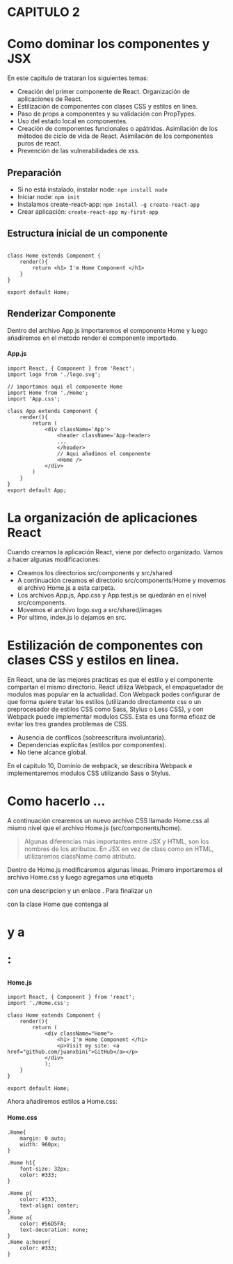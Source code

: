 # CAPITULO 2

# Como dominar los componentes y JSX

En este capitulo de trataran los siguientes temas:

- Creación del primer componente de React. Organización de aplicaciones de React.
- Estilización de componentes con clases CSS y estilos en linea.
- Paso de props a componentes y su validación con PropTypes.
- Uso del estado local en componentes.
- Creación de componentes funcionales o apátridas. Asimilación de los métodos de ciclo de vida de React. Asimilación de los componentes puros de react.
- Prevención de las vulnerabilidades de xss.

## Preparación 

- Si no está instalado, instalar node: 
`npm install node`
- Iniciar node: 
`npm init`
- Instalamos create-react-app: 
`npm install -g create-react-app`
- Crear aplicación: 
`create-react-app my-first-app`

## Estructura inicial de un componente


``` import React, { Component } from 'react'; 

class Home extends Component {
    render(){
        return <h1> I'm Home Component </h1>
    }
}

export default Home;
```
## Renderizar Componente

Dentro del archivo App.js importaremos el componente Home y luego añadiremos en el metodo render el componente importado.

#### App.js
```
import React, { Component } from 'React';
import logo from './logo.svg';

// importamos aqui el componente Home
import Home from './Home';
import 'App.css';

class App extends Component {
    render(){
        return (
            <div className='App'>
                <header className='App-header>
                ...
                </header>
                // Aqui añadimos el componente
                <Home />
            </div>
        )
    }
}
export default App;
```
# La organización de aplicaciones React

Cuando creamos la aplicación React, viene por defecto organizado. Vamos a hacer algunas modificaciones: 

- Creamos los directorios src/components y src/shared
- A continuación creamos el directorio src/components/Home y movemos el archivo Home.js a esta carpeta.
- Los archivos App.js, App.css y App.test.js se quedarán en el nivel src/components.
- Movemos el archivo logo.svg a src/shared/images
- Por ultimo, index.js lo dejamos en src.

# Estilización de componentes con clases CSS y estilos en linea.

En React, una de las mejores practicas es que el estilo y el componente compartan el mismo directorio. React utiliza Webpack, el empaquetador de modulos mas popular en la actualidad. Con Webpack podes configurar de que forma quiere tratar los estilos (utilizando directamente css o un preprocesador de estilos CSS como Sass, Stylus o Less CSS), y con Webpack puede implementar modulos CSS. Esta es una forma eficaz de evitar los tres grandes problemas de CSS.

- Ausencia de conflicos (sobreescritura involuntaria).
- Dependencias explícitas (estilos por componentes).
- No tiene alcance global.

En el capitulo 10, Dominio de webpack, se describira Webpack e implementaremos modulos CSS utilizando Sass o Stylus.

# Como hacerlo ...

A continuación crearemos un nuevo archivo CSS llamado Home.css al mismo nivel que el archivo Home.js (src/components/home).

> Algunas diferencias más importantes entre JSX y HTML, son los nombres de los atributos. En JSX en vez de class como en HTML, utilizaremos className como atributo.

Dentro de Home.js modificaremos algunas lineas. Primero importaremos el archivo Home.css y luego agregamos una etiqueta <p> con una descripcion y un enlace <a>. Para finalizar un <div> con la clase Home que contenga al <h1> y a <p>:

#### Home.js

``` 
import React, { Component } from 'react'; 
import './Home.css';

class Home extends Component {
    render(){
        return (
            <div className="Home">
                <h1> I'm Home Component </h1>
                <p>Visit my site: <a href="github.com/juanxbini">GitHub</a></p>
            </div>
            );
    }
}

export default Home;
```
Ahora añadiremos estilos a Home.css:

#### Home.css

```
.Home{
    margin: 0 auto;
    width: 960px;
}

.Home h1{
    font-size: 32px;
    color: #333;
}

.Home p{
    color: #333,
    text-align: center;
}
.Home a{
    color: #56D5FA;
    text-decoration: none;
}
.Home a:hover{
    color: #333;
}

```
